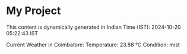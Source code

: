 # My Project

This content is dynamically generated in Indian Time (IST): 2024-10-20 05:22:43 IST


Current Weather in Coimbatore:
Temperature: 23.88 °C
Condition: mist
